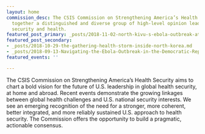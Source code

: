 ```yaml
---
layout: home
commission_desc: The CSIS Commission on Strengthening America’s Health Security brings
  together a distinguished and diverse group of high-level opinion leaders who bridge
  security and health.
featured_post_primary: _posts/2018-11-02-north-kivu-s-ebola-outbreak-at-day-90-what-is-to-be-done.md
featured_post_secondary:
- _posts/2018-10-29-the-gathering-health-storm-inside-north-korea.md
- _posts/2018-09-13-Navigating-the-Ebola-Outbreak-in-the-Democratic-Republic-of-the-Congo.md
featured_events: ''

---
```

The CSIS Commission on Strengthening America’s Health Security aims to chart a bold vision for the future of U.S. leadership in global health security, at home and abroad. Recent events demonstrate the growing linkages between global health challenges and U.S. national security interests. We see an emerging recognition of the need for a stronger, more coherent, better integrated, and more reliably sustained U.S. approach to health security. The Commission offers the opportunity to build a pragmatic, actionable consensus.